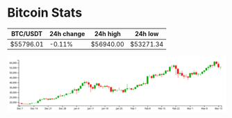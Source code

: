 # Bitcoin Stats

BTC/USDT|24h change|24h high|24h low|
|---|---|---|---|
|$55796.01|-0.11%|$56940.00|$53271.34|

<img src="./chart.svg">
